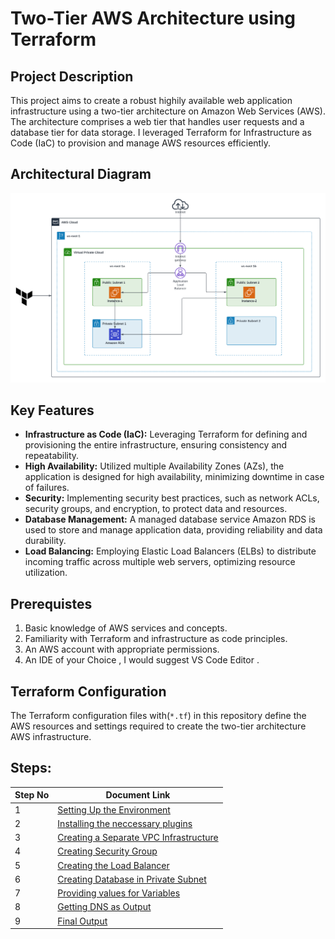 # Two-Tier AWS Architecture using Terraform

## Project Description 
This project aims to create a robust highily available web application infrastructure using a two-tier architecture on Amazon Web Services (AWS). The architecture comprises a web tier that handles user requests and a database tier for data storage. I leveraged Terraform for Infrastructure as Code (IaC) to provision and manage AWS resources efficiently.

## Architectural Diagram 

![architectural-diagram](https://github.com/kotgire58/2-tier-infra/blob/main/image.png)


## Key Features

- **Infrastructure as Code (IaC):** Leveraging Terraform for defining and provisioning the entire infrastructure, ensuring consistency and repeatability.
- **High Availability:** Utilized multiple Availability Zones (AZs), the application is designed for high availability, minimizing downtime in case of failures.
- **Security:** Implementing security best practices, such as network ACLs, security groups, and encryption, to protect data and resources.
- **Database Management:** A managed database service  Amazon RDS is used to store and manage application data, providing reliability and data durability.
- **Load Balancing:** Employing Elastic Load Balancers (ELBs) to distribute incoming traffic across multiple web servers, optimizing resource utilization.

## Prerequistes
1. Basic knowledge of AWS services and concepts.<br>
2. Familiarity with Terraform and infrastructure as code principles.<br>
3. An AWS account with appropriate permissions.<br>
4. An IDE of your Choice , I would suggest VS Code Editor .<br>

## Terraform Configuration

The Terraform configuration files with(`*.tf`) in this repository define the AWS resources and settings required to create the two-tier architecture AWS infrastructure.

## Steps:
| Step No | Document Link |
| ------ | ------ |
| 1 | [Setting Up the Environment][Step-1] |
| 2 | [Installing the neccessary plugins][Step-2] |
| 3 | [Creating a Separate VPC Infrastructure][Step-3] |
| 4 | [Creating Security Group][Step-4] |
| 5 | [Creating the Load Balancer][Step-5] |
| 6 | [Creating Database in Private Subnet][Step-6] |
| 7 | [Providing values for Variables][Step-7] |
| 8 | [Getting DNS as Output][Step-8] |
| 9 | [Final Output][Step-9]|


   [Step-1]: <./set-up.md>
   [Step-2]: <./installing-plugins.md>   
   [Step-3]: <./vpc.md>
   [Step-4]: <./security-grp.md>
   [Step-5]: <./elb.md>   
   [Step-6]: <./rds.md>
   [Step-7]: <./variables.md>
   [Step-8]: <./outputs.md>
   [Step-9]: <./final-output.md>
